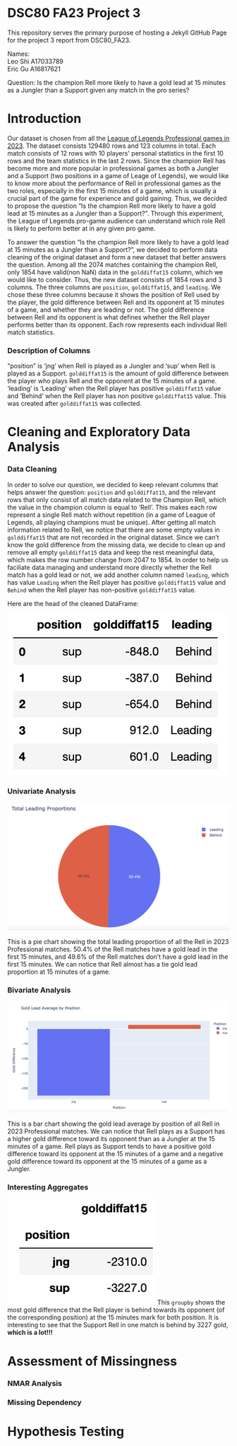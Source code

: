 # DSC80 FA23 Project 3
This repository serves the primary purpose of hosting a Jekyll GitHub Page for the project 3 report from DSC80_FA23.

Names: \
Leo Shi A17033789 \
Eric Gu A16817621


 
Question: Is the champion Rell more likely to have a gold lead at 15 minutes as a Jungler than a Support given any match in the pro series?

# Introduction
Our dataset is chosen from all the [League of Legends Professional games in 2023](https://oracleselixir.com/tools/downloads). The dataset consists 129480 rows and 123 columns in total. Each match consists of 12 rows with 10 players' personal statistics in the first 10 rows and the team statistics in the last 2 rows. Since the champion Rell has become more and more popular in professional games as both a Jungler and a Support (two positions in a game of Leage of Legends), we would like to know more about the performance of Rell in professional games as the two roles, especially in the first 15 minutes of a game, which is usually a crucial part of the game for experience and gold gaining. Thus, we decided to propose the question “Is the champion Rell more likely to have a gold lead at 15 minutes as a Jungler than a Support?”. Through this experiment, the League of Legends pro-game audience can understand which role Rell is likely to perform better at in any given pro game.

To answer the question “Is the champion Rell more likely to have a gold lead at 15 minutes as a Jungler than a Support?”, we decided to perform data cleaning of the original dataset and form a new dataset that better answers the question. Among all the 2074 matches containing the champion Rell, only 1854 have valid(non NaN) data in the `golddiffat15` column, which we would like to consider. Thus, the new dataset consists of 1854 rows and 3 columns. The three columns are `position`, `golddiffat15`, and `leading`. We chose these three columns because it shows the position of Rell used by the player, the gold difference between Rell and its opponent at 15 minutes of a game, and whether they are leading or not. The gold difference between Rell and its opponent is what defines whether the Rell player performs better than its opponent. Each row represents each individual Rell match statistics. 

### Description of Columns
“position” is ‘jng’ when Rell is played as a Jungler and ‘sup’ when Rell is played as a Support.
`golddiffat15` is the amount of gold difference between the player who plays Rell and the opponent at the 15 minutes of a game.
‘leading’ is ‘Leading’ when the Rell player has positive `golddiffat15` value and ‘Behind’ when the Rell player has non positive `golddiffat15` value. This was created after `golddiffat15` was collected.

# Cleaning and Exploratory Data Analysis
### Data Cleaning 
In order to solve our question, we decided to keep relevant columns that helps answer the question: `position` and `golddiffat15`, and the relevant rows that only consist of all match data related to the Champion Rell, which the value in the champion column is equal to ‘Rell’. This makes each row represent a single Rell match without repetition (in a game of League of Legends, all playing champions must be unique). After getting all match information related to Rell, we notice that there are some empty values in `golddiffat15` that are not recorded in the original dataset. Since we can’t know the gold difference from the missing data, we decide to clean up and remove all empty `golddiffat15` data and keep the rest meaningful data, which makes the row number change from 2047 to 1854. In order to help us faciliate data managing and understand more directly whether the Rell match has a gold lead or not, we add another column named `leading`, which has value `Leading` when the Rell player has positive `golddiffat15` value and `Behind` when the Rell player has non-positive `golddiffat15` value. 

Here are the head of the cleaned DataFrame:

![head](images/pic3.png)

### Univariate Analysis

![pie](images/pic1.png)

This is a pie chart showing the total leading proportion of all the Rell in 2023 Professional matches. 50.4% of the Rell matches have a gold lead in the first 15 minutes, and 49.6% of the Rell matches don’t have a gold lead in the first 15 minutes. We can notice that Rell almost has a tie gold lead proportion at 15 minutes of a game.

### Bivariate Analysis

![bar](images/pic2.png)

This is a bar chart showing the gold lead average by position of all Rell in 2023 Professional matches. We can notice that Rell plays as a Support has a higher gold difference toward its opponent than as a Jungler at the 15 minutes of a game. Rell plays as Support tends to have a positive gold difference toward its opponent at the 15 minutes of a game and a negative gold difference toward its opponent at the 15 minutes of a game as a Jungler.

### Interesting Aggregates
![behind](images/pic4.png)
This `groupby` shows the most gold difference that the Rell player is behind towards its opponent (of the corresponding position) at the 15 minutes mark for both position. It is interesting to see that the Support Rell in one match is behind by 3227 gold, **which is a lot!!!**


# Assessment of Missingness

### NMAR Analysis





### Missing Dependency






# Hypothesis Testing
